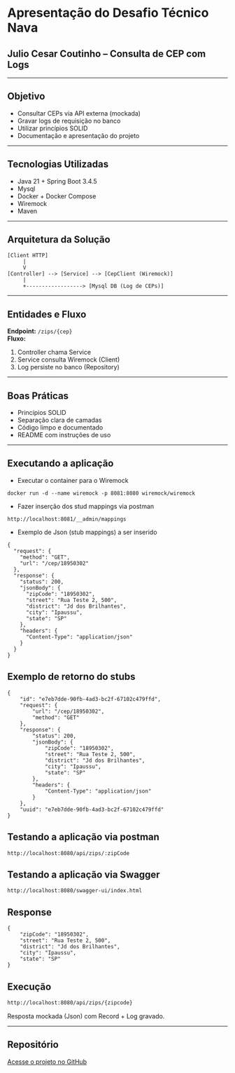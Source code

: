 # Apresentação do Desafio Técnico Nava
## Julio Cesar Coutinho – Consulta de CEP com Logs

---

## Objetivo
- Consultar CEPs via API externa (mockada)
- Gravar logs de requisição no banco
- Utilizar princípios SOLID
- Documentação e apresentação do projeto

---

## Tecnologias Utilizadas
- Java 21 + Spring Boot 3.4.5
- Mysql
- Docker + Docker Compose
- Wiremock
- Maven

---

## Arquitetura da Solução

```
[Client HTTP]
     |
     V
[Controller] --> [Service] --> [CepClient (Wiremock)]
     |
     +------------------> [Mysql DB (Log de CEPs)]
```

---

## Entidades e Fluxo

**Endpoint:** `/zips/{cep}`  
**Fluxo:**  
1. Controller chama Service  
2. Service consulta Wiremock (Client)  
3. Log persiste no banco (Repository)  

---

## Boas Práticas

- Princípios SOLID
- Separação clara de camadas
- Código limpo e documentado
- README com instruções de uso

---
## Executando a aplicação
- Executar o container para o Wiremock
  
```
docker run -d --name wiremock -p 8081:8080 wiremock/wiremock
```
- Fazer inserção dos stud mappings via postman
```
http://localhost:8081/__admin/mappings
```
- Exemplo de Json (stub mappings) a ser inserido

```
{
  "request": {
    "method": "GET",
    "url": "/cep/18950302"
  },
  "response": {
    "status": 200,
    "jsonBody": {
      "zipCode": "18950302",
      "street": "Rua Teste 2, 500",
      "district": "Jd dos Brilhantes",
      "city": "Ipaussu",
      "state": "SP"
    },
    "headers": {
      "Content-Type": "application/json"
    }
  }
}

```
## Exemplo de retorno do stubs
```
{
    "id": "e7eb7dde-90fb-4ad3-bc2f-67102c479ffd",
    "request": {
        "url": "/cep/18950302",
        "method": "GET"
    },
    "response": {
        "status": 200,
        "jsonBody": {
            "zipCode": "18950302",
            "street": "Rua Teste 2, 500",
            "district": "Jd dos Brilhantes",
            "city": "Ipaussu",
            "state": "SP"
        },
        "headers": {
            "Content-Type": "application/json"
        }
    },
    "uuid": "e7eb7dde-90fb-4ad3-bc2f-67102c479ffd"
}
```
## Testando a aplicação via postman
```
http://localhost:8080/api/zips/:zipCode
```
## Testando a aplicação via Swagger
```
http://localhost:8080/swagger-ui/index.html
```

## Response
```
{
    "zipCode": "18950302",
    "street": "Rua Teste 2, 500",
    "district": "Jd dos Brilhantes",
    "city": "Ipaussu",
    "state": "SP"
}

```
## Execução

```bash
http://localhost:8080/api/zips/{zipcode}
```

Resposta mockada (Json) com Record + Log gravado.

---


## Repositório

[Acesse o projeto no GitHub](https://github.com/juliocesarcoutinho/CepSearch)
